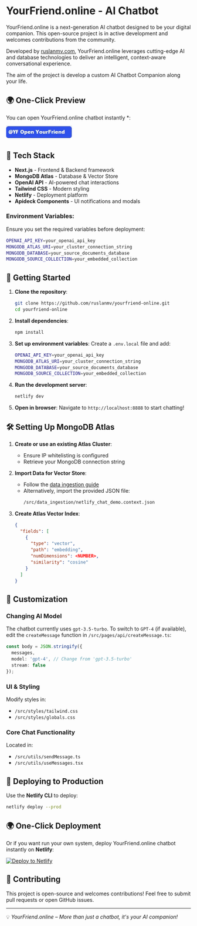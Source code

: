 # YourFriend.online - AI Chatbot

YourFriend.online is a next-generation AI chatbot designed to be your digital companion. This open-source project is in active development and welcomes contributions from the community.

Developed by [ruslanmv.com](https://ruslanmv.com), YourFriend.online leverages cutting-edge AI and database technologies to deliver an intelligent, context-aware conversational experience.

The aim of the project is develop a custom AI Chatbot Companion along your life.


## 🌍 One-Click Preview
You can open YourFriend.online chatbot instantly *:

[![Open](./public/img/yf.jpg)](https://YourFriend.online)


## 🚀 Tech Stack

- **Next.js** - Frontend & Backend framework
- **MongoDB Atlas** - Database & Vector Store
- **OpenAI API** - AI-powered chat interactions
- **Tailwind CSS** - Modern styling
- **Netlify** - Deployment platform
- **Apideck Components** - UI notifications and modals

### Environment Variables:
Ensure you set the required variables before deployment:
```bash
OPENAI_API_KEY=your_openai_api_key
MONGODB_ATLAS_URI=your_cluster_connection_string
MONGODB_DATABASE=your_source_documents_database
MONGODB_SOURCE_COLLECTION=your_embedded_collection
```

## 📌 Getting Started

1. **Clone the repository**:
   ```bash
   git clone https://github.com/ruslanmv/yourfriend-online.git
   cd yourfriend-online
   ```

2. **Install dependencies**:
   ```bash
   npm install
   ```

3. **Set up environment variables**:
   Create a `.env.local` file and add:
   ```bash
   OPENAI_API_KEY=your_openai_api_key
   MONGODB_ATLAS_URI=your_cluster_connection_string
   MONGODB_DATABASE=your_source_documents_database
   MONGODB_SOURCE_COLLECTION=your_embedded_collection
   ```

4. **Run the development server**:
   ```bash
   netlify dev
   ```

5. **Open in browser**:
   Navigate to `http://localhost:8888` to start chatting!

## 🛠 Setting Up MongoDB Atlas

1. **Create or use an existing Atlas Cluster**:
   - Ensure IP whitelisting is configured
   - Retrieve your MongoDB connection string

2. **Import Data for Vector Store**:
   - Follow the [data ingestion guide](src/data_ingestion/INSTALL.md)
   - Alternatively, import the provided JSON file:
     ```bash
     /src/data_ingestion/netlify_chat_demo.context.json
     ```

3. **Create Atlas Vector Index**:
   ```json
   {
     "fields": [
       {
         "type": "vector",
         "path": "embedding",
         "numDimensions": <NUMBER>,
         "similarity": "cosine"
       }
     ]
   }
   ```

## 🔧 Customization

### Changing AI Model
The chatbot currently uses `gpt-3.5-turbo`. To switch to `GPT-4` (if available), edit the `createMessage` function in `/src/pages/api/createMessage.ts`:

```typescript
const body = JSON.stringify({
  messages,
  model: 'gpt-4', // Change from 'gpt-3.5-turbo'
  stream: false
});
```

### UI & Styling
Modify styles in:
- `/src/styles/tailwind.css`
- `/src/styles/globals.css`

### Core Chat Functionality
Located in:
- `/src/utils/sendMessage.ts`
- `/src/utils/useMessages.tsx`

## 🚢 Deploying to Production

Use the **Netlify CLI** to deploy:
```bash
netlify deploy --prod
```

## 🌍 One-Click Deployment
Or if you want run your own system, deploy YourFriend.online chatbot instantly on **Netlify**:

[![Deploy to Netlify](https://www.netlify.com/img/deploy/button.svg)](https://app.netlify.com/start/deploy?repository=https://github.com/ruslanmv/yourfriend-online.git)



## 🤝 Contributing
This project is open-source and welcomes contributions! Feel free to submit pull requests or open GitHub issues.

---

💡 *YourFriend.online – More than just a chatbot, it's your AI companion!*

